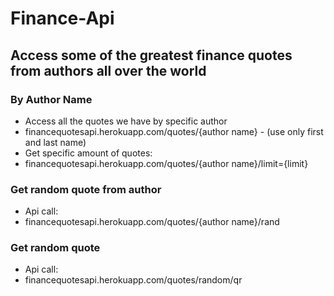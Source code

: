 # Finance-Api

## Access some of the greatest finance quotes from authors all over the world

### By Author Name

  - Access all the quotes we have by specific author
  - financequotesapi.herokuapp.com/quotes/{author name} - (use only first and last name)
  - Get specific amount of quotes:
  - financequotesapi.herokuapp.com/quotes/{author name}/limit={limit}
  
### Get random quote from author

  - Api call:
  - financequotesapi.herokuapp.com/quotes/{author name}/rand

### Get random quote

   - Api call:
   - financequotesapi.herokuapp.com/quotes/random/qr
